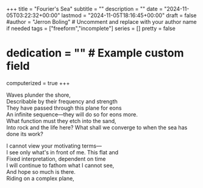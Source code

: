 +++
title = "Fourier's Sea"
subtitle = ""
description = ""
date = "2024-11-05T03:22:32+00:00"
lastmod = "2024-11-05T18:16:45+00:00"
draft = false
#author = "Jerron Boling" # Uncomment and replace with your author name if needed
tags = ["freeform","incomplete"]
series = []
pretty = false
# dedication = "" # Example custom field
computerized = true
+++

Waves plunder the shore,  
Describable by their frequency and strength   
They have passed through this plane for eons  
An infinite sequence—they will do so for eons more.  
What function must they etch into the sand,   
Into rock and the life here? What shall we converge to when the sea has done its work?

I cannot view your motivating terms—  
I see only what's in front of me. This flat and  
Fixed interpretation, dependent on time  
I will continue to fathom what I cannot see,  
And hope so much is there.  
Riding on a complex plane,

  




